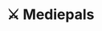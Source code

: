---
title: "⚔️ Mediepals"
image: "/assets/images/projects/mediepals.png"
release: 2020
link: https://itch.gerardgascon.com/mediepals
description: A game developed for the Spain Game Devs Jam II about a birthday party with a "medieval" tournament inside it.
short-description: A medieval tournament inside a birthday party.
remarkable: true
---